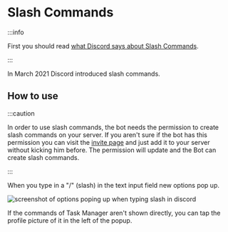 # Slash Commands

:::info

First you should
read [what Discord says about Slash Commands](https://blog.discord.com/slash-commands-are-here-8db0a385d9e6).

:::

In March 2021 Discord introduced slash commands.

## How to use

:::caution

In order to use slash commands, the bot needs the permission to create slash commands on your server. If you aren't sure
if the bot has this permission you can visit the [invite page](https://bnder.net/@tmb) and just add it to your server
without kicking him before. The permission will update and the Bot can create slash commands.

:::

When you type in a "/" (slash) in the text input field new options pop up.

![screenshot of options poping up when typing slash in discord](/img/tmb/slash_commands.webp)

If the commands of Task Manager aren't shown directly, you can tap the profile picture of it in the left of the popup.
